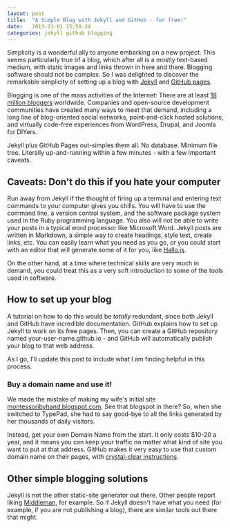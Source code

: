 ```yaml
---
layout: post
title:  "A Simple Blog with Jekyll and GitHub - for free!"
date:   2013-11-01 15:50:34
categories: jekyll github blogging
---
```


Simplicity is a wonderful ally to anyone embarking on a new project. This seems particularly true of a blog, which after all is a mostly text-based medium, with static images and links thrown in here and there. Blogging software should not be complex. So I was delighted to discover the remarkable simplicity of setting up a blog with [Jekyll](http://jekyllrb.com) and [GitHub pages](http://pages.github.com/).

Blogging is one of the mass activities of the Internet: There are at least [18 million bloggers][nielsen-bloggers] worldwide. Companies and open-source development communities have created many ways to meet that demand, including a long line of blog-oriented social networks, point-and-click hosted solutions, and virtually code-free experiences from WordPress, Drupal, and Joomla for DIYers.

Jekyll plus GitHub Pages out-simples them all. No database. Minimum file tree. Literally up-and-running within a few minutes - with a few important caveats. 

Caveats: Don't do this if you hate your computer
------------------------------------------------

Run away from Jekyll if the thought of firing up a terminal and entering text commands to your computer gives you chills. You will have to use the command line, a version control system, and the software package system used in the Ruby programming language. You also will not be able to write your posts in a typical word processor like Microsoft Word. Jekyll posts are written in Markdown, a simple way to create headings, style text, create links, etc. You can easily learn what you need as you go, or you could start with an editor that will generate some of it for you, like [Hallo.js](http://hallojs.org/demo/markdown/).

On the other hand, at a time where technical skills are very much in demand, you could treat this as a very soft introduction to some of the tools used in software.

How to set up your blog
-----------------------

A tutorial on how to do this would be *totally* redundant, since both Jekyll and GitHub have incredible documentation. GitHub explains how to set up Jekyll to work on its free pages. Then, you can create a GitHub repository named your-user-name.github.io - and GitHub will automatically publish your blog to that web address.

As I go, I'll update this post to include what I am finding helpful in this process.

### Buy a domain name and use it!

We made the mistake of making my wife's initial site [montessoribyhand.blogspot.com](http://montessoribyhand.blogspot.com). See that blogspot in there? So, when she switched to TypePad, she had to say good-bye to all the links generated by her thousands of daily visitors.

Instead, get your own Domain Name from the start. It only costs $10-20 a year, and it means you can keep your traffic no matter what kind of site you want to put at that address. GitHub makes it very easy to use that custom domain name on their pages, with [crystal-clear instructions](https://help.github.com/articles/setting-up-a-custom-domain-with-pages).

Other simple blogging solutions
-------------------------------

Jekyll is not the other static-site generator out there. Other people report liking [Middleman](http://middlemanapp.com/), for example. So if Jekyll doesn't have what you need (for example, if you are not publishing a blog), there are similar tools out there that might.

[nielsen-bloggers]: http://www.nielsen.com/us/en/newswire/2012/buzz-in-the-blogosphere-millions-more-bloggers-and-blog-readers.html

